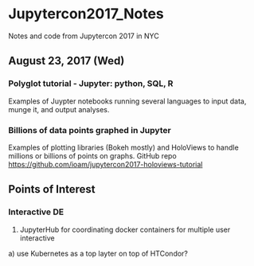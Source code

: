 # Jupytercon2017_Notes
Notes and code from Jupytercon 2017 in NYC


## August 23, 2017 (Wed)
### Polyglot tutorial - Jupyter: python, SQL, R
Examples of Juypter notebooks running several languages to input data, munge it, and output analyses.

### Billions of data points graphed in Jupyter
Examples of plotting libraries (Bokeh mostly) and HoloViews to handle millions or billions of points on graphs. GitHub repo https://github.com/ioam/jupytercon2017-holoviews-tutorial


## Points of Interest
### Interactive DE
1) JupyterHub for coordinating docker containers for multiple user interactive

a) use Kubernetes as a top layter on top of HTCondor?
 
